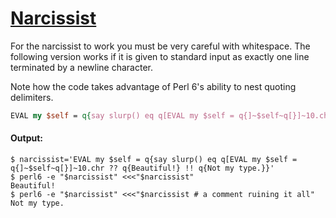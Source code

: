 [1]: https://rosettacode.org/wiki/Narcissist

# [Narcissist][1]

For the narcissist to work you must be very careful with whitespace. The following version works if it is given to standard input as exactly one line terminated by a newline character.



Note how the code takes advantage of Perl 6's ability to nest quoting delimiters.

```perl
EVAL my $self = q{say slurp() eq q[EVAL my $self = q{]~$self~q[}]~10.chr ?? q{Beautiful!} !! q{Not my type.}}
```

#### Output:
```
$ narcissist='EVAL my $self = q{say slurp() eq q[EVAL my $self = q{]~$self~q[}]~10.chr ?? q{Beautiful!} !! q{Not my type.}}'
$ perl6 -e "$narcissist" <<<"$narcissist"
Beautiful!
$ perl6 -e "$narcissist" <<<"$narcissist # a comment ruining it all" 
Not my type.
```